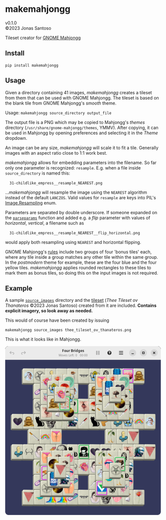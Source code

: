 # makemahjongg

v0.1.0  
©2023 Jonas Santoso

Tileset creator for [GNOME Mahjongg](https://wiki.gnome.org/Apps/Mahjongg)

## Install

```shell
pip install makemahjongg
```

## Usage

Given a directory containing 41 images, *makemahjongg* creates a tileset from them that can be used with
GNOME Mahjongg. The tileset is based on the blank tile from GNOME Mahjongg's *smooth* theme.

Usage: `makemahjongg source_directory output_file`

The output file is a PNG which may be copied to Mahjongg's *themes* directory
(`/usr/share/gnome-mahjongg/themes`, YMMV). After copying, it can be used in Mahjongg by opening preferences and
selecting it in the *Theme* dropdown. 

An image can be any size, *makemahjongg* will scale it to fit a tile. Generally images with an aspect ratio
close to 1:1 work best.

*makemahjongg* allows for embedding parameters into the filename. So far only one parameter is recognized:
`resample`. E.g. when a file inside `source_directory` is named this:

&emsp;`31-childlike_empress__resample_NEAREST.png`

...*makemahjongg* will resample the image using the `NEAREST` algorithm instead of the default `LANCZOS`. Valid
values for `resample` are keys into PIL's
[Image.Resampling](https://pillow.readthedocs.io/en/stable/handbook/concepts.html#filters) enum.

Parameters are separated by double underscore. If someone expanded on the
[`parseparams`](src/makemahjongg/tileutil.py#120) function and added e.g. a *flip* parameter with values of
*horizontal*, *vertical*, a filename such as

&emsp;`31-childlike_empress__resample_NEAREST__flip_horizontal.png`

would apply both resampling using `NEAREST` and horizontal flipping.

GNOME Mahjongg's [rules](https://help.gnome.org/users/gnome-mahjongg/stable/bonustiles.html.en) include two
groups of four 'bonus tiles' each, where any tile inside a group matches any other tile within the same group.
In the *postmodern* theme for example, these are the four blue and the four yellow tiles. *makemahjongg* applies
rounded rectangles to these tiles to mark them as bonus tiles, so doing this on the input images is not
required.

## Example

A sample [`source_images`](source_images) directory and the [tileset](thee_tileset_ov_thanateros.png)
(*Thee Tileset ov Thanateros* ©2023 Jonas Santoso) created from it are included. **Contains explicit imagery, so
look away as needed.**

This would of course have been created by issuing
```shell
makemahjongg source_images thee_tileset_ov_thanateros.png
```

This is what it looks like in Mahjongg.

![GNOME Mahjongg using 'Thee Tileset ov Thanateros' (©2023 Jonas Santoso) ©2023 Jonas Santoso](mahjongg_with_thanateros_tiles.png "Mahjongg With Thanateros Tiles ©2023 Jonas Santoso")